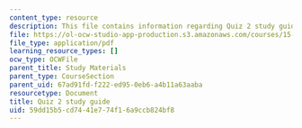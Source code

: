 ```yaml
---
content_type: resource
description: This file contains information regarding Quiz 2 study guide.
file: https://ol-ocw-studio-app-production.s3.amazonaws.com/courses/15-053-optimization-methods-in-management-science-spring-2013/59dd15b5cd7441e774f16a9ccb824bf8_MIT15_053S13_quiz2guide.pdf
file_type: application/pdf
learning_resource_types: []
ocw_type: OCWFile
parent_title: Study Materials
parent_type: CourseSection
parent_uid: 67ad91fd-f222-ed95-0eb6-a4b11a63aaba
resourcetype: Document
title: Quiz 2 study guide
uid: 59dd15b5-cd74-41e7-74f1-6a9ccb824bf8
---
```

